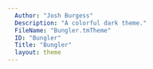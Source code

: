 ```yaml
---
  Author: "Josh Burgess"
  Description: "A colorful dark theme."
  FileName: "Bungler.tmTheme"
  ID: "Bungler"
  Title: "Bungler"
  layout: theme
---
```

  